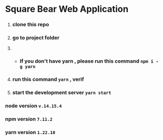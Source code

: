 
# Square Bear Web Application

1. ### clone this repo
2. ### go to project folder
3. *  ### If you don't have yarn , please run this command `npm i -g yarn`
4. ### run this command `yarn` , verif
5. ### start the development server `yarn start`



### node version `v.14.15.4`
### npm version `7.11.2`
### yarn version `1.22.10`